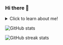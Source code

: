 ### Hi there 👋

<details>
  <summary>Click to learn about me!</summary>
  <br>
  
  
  ## 🌱 I’m currently learning:
  - I am trying to learning how to use the Spigot API in Java, so I write my own Spigot plugins 😀
  ## 🤔 I’m looking for help with:
  - **life**
  ## 📫 How to reach me:
  - You can PM me on Discord @TheMonBon™#1234, or [email me](mailto:mon_s4107@comcast.net).
  ## 😄 Pronouns:
  - I use the pronouns He/Him
  
  - ~~I am a very epic Minecraft gamer~~
  
</details>

![GitHub stats](https://github-readme-stats.vercel.app/api?username=TheMonBonGH&show_icons=true) 

![GitHub streak stats](https://github-readme-streak-stats.herokuapp.com/?user=TheMonBonGH)  


<!--
**TheMonBonGH/TheMonBonGH** is a ✨ _special_ ✨ repository because its `README.md` (this file) appears on your GitHub profile.

Here are some ideas to get you started:

- 🔭 I’m currently working on ...
- 🌱 I’m currently learning ...
- 👯 I’m looking to collaborate on ...
- 🤔 I’m looking for help with ...
- 💬 Ask me about ...
- 📫 How to reach me: ...
- 😄 Pronouns: ...
- ⚡ Fun fact: ...
-->
